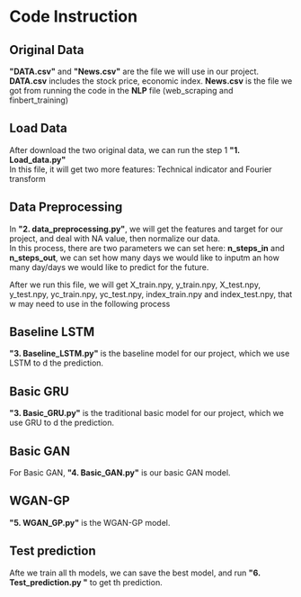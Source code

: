 
# Code Instruction

## Original Data
**"DATA.csv"** and **"News.csv"** are the file we will use in our project.
**DATA.csv** includes the stock price, economic index.
**News.csv** is the file we got from running the code in the **NLP** file (web_scraping and finbert_training)

## Load Data
After download the two original data, we can run the step 1 **"1. Load_data.py"**  
In this file, it will get two more features: Technical indicator and Fourier transform

## Data Preprocessing
In **"2. data_preprocessing.py"**, we will get the features and target for our project, and deal with NA value, then normalize our data.  
In this process, there are two parameters we can set here: **n_steps_in** and **n_steps_out**, we can set how many days we would like to inputm an how many day/days we would like to predict for the future.  

After we run this file, we will get X_train.npy, y_train.npy, X_test.npy, y_test.npy, yc_train.npy, yc_test.npy, index_train.npy and index_test.npy, that w may need to use in the following process


## Baseline LSTM
**"3. Baseline_LSTM.py"** is the baseline model for our project, which we use LSTM to d the prediction.

## Basic GRU
**"3. Basic_GRU.py"** is the traditional basic model for our project, which we use GRU to d the prediction.

## Basic GAN
For Basic GAN, **"4. Basic_GAN.py"** is our basic GAN model.

## WGAN-GP
**"5. WGAN_GP.py"** is the WGAN-GP model.

## Test prediction

Afte we train all th models, we can save the best model, and run **"6. Test_prediction.py "** to get th prediction.
